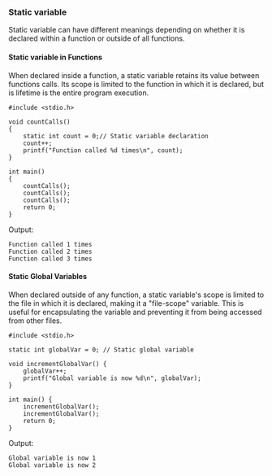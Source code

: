 ### Static variable
Static variable can have different meanings depending on whether it is declared within a function or outside of all functions.
#### Static variable in Functions
When declared inside a function, a static variable retains its value between functions calls. Its scope is limited to the function in which it is declared, but is lifetime is the entire program execution.
```
#include <stdio.h>

void countCalls()
{
    static int count = 0;// Static variable declaration
    count++;
    printf("Function called %d times\n", count);
}

int main()
{
    countCalls();
    countCalls();
    countCalls();
    return 0;
}
```
Output:
```
Function called 1 times
Function called 2 times
Function called 3 times
```
#### Static Global Variables
When declared outside of any function, a static variable's scope is limited to the file in which it is declared, making it a "file-scope" variable. This is useful for encapsulating the variable and preventing it from being accessed from other files.
```
#include <stdio.h>

static int globalVar = 0; // Static global variable

void incrementGlobalVar() {
    globalVar++;
    printf("Global variable is now %d\n", globalVar);
}

int main() {
    incrementGlobalVar();
    incrementGlobalVar();
    return 0;
}
```
Output:
```
Global variable is now 1
Global variable is now 2
```